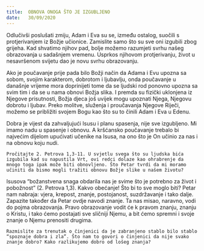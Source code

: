 ```yaml
---
title:  OBNOVA ONOGA ŠTO JE IZGUBLJENO
date:   30/09/2020
---
```


Odlučivši poslušati zmiju, Adam i Eva su se, između ostalog, suočili s protjerivanjem iz Božje učionice. Zamislite samo što su sve oni izgubili zbog grijeha. Kad shvatimo njihov pad, bolje možemo razumjeti svrhu našeg obrazovanja u sadašnjem vremenu. Usprkos njihovom protjerivanju, život u nesavršenom svijetu dao je novu svrhu obrazovanju.

Ako je poučavanje prije pada bilo Božji način da Adama i Evu upozna sa sobom, svojim karakterom, dobrotom i ljubavlju, onda poučavanje u današnje vrijeme mora doprinijeti tome da se ljudski rod ponovno upozna sa svim tim i da se u nama obnovi Božja slika. I premda su fizički uklonjena iz Njegove prisutnosti, Božja djeca još uvijek mogu upoznati Njega, Njegovu dobrotu i ljubav. Preko molitve, služenja i proučavanja Njegove Riječi, možemo se približiti svojem Bogu kao što su to činili Adam i Eva u Edenu.

Dobra je vijest da zahvaljujući Isusu i planu spasenja, nije sve izgubljeno. Mi imamo nadu u spasenje i obnovu. A kršćansko poučavanje trebalo bi najvećim dijelom upućivati učenike na Isusa, na ono što je On učinio za nas i na obnovu koju nudi.

`Pročitajte 2. Petrova 1,3-11. U svjetlu svega što su ljudska bića izgubila kad su napustila Vrt, ovi redci dolaze kao ohrabrenje da mnogo toga ipak može biti obnovljeno. Što Petar tvrdi da mi moramo učiniti da bismo mogli tražiti obnovu Božje slike u našem životu?`

Isusova “božanstvena snaga obdarila nas je svime što je potrebno za život i pobožnost” (2. Petrova 1,3). Kakvo obećanje! Što bi to sve moglo biti? Petar nam nabraja: vjera, krepost, znanje, postojanost, suzdržavanje i tako dalje. Zapazite također da Petar ovdje navodi znanje. Ta nas misao, naravno, vodi do pojma obrazovanja. Pravo obrazovanje vodit će k pravom znanju, znanju o Kristu, i tako ćemo postajati sve sličniji Njemu, a bit ćemo spremni i svoje znanje o Njemu prenositi drugima.

`Razmislite za trenutak o činjenici da je zabranjeno stablo bilo stablo “spoznaje dobra i zla”. Što nam to govori o činjenici da nije svako znanje dobro? Kako razlikujemo dobro od lošeg znanja?`